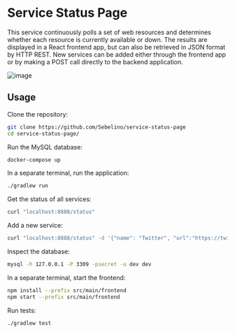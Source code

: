 # Service Status Page

This service continuously polls a set of web resources and determines whether each resource is currently available or down.
The results are displayed in a React frontend app, but can also be retrieved in JSON format by HTTP REST.
New services can be added either through the frontend app or by making a POST call directly to the backend application.

![image](https://user-images.githubusercontent.com/837775/164977776-c19f6e8b-9ee9-4c18-bf19-cb9265f3229f.png)

## Usage
Clone the repository:
```bash
git clone https://github.com/Sebelino/service-status-page
cd service-status-page/
```

Run the MySQL database:

```bash
docker-compose up
```

In a separate terminal, run the application:

```bash
./gradlew run
```

Get the status of all services:

```bash
curl "localhost:8888/status"
```

Add a new service:

```bash
curl "localhost:8888/status" -d '{"name": "Twitter", "url":"https://twitter.com"}'
```

Inspect the database:

```bash
mysql -h 127.0.0.1 -P 3309 -psecret -u dev dev
```

In a separate terminal, start the frontend:
```bash
npm install --prefix src/main/frontend
npm start --prefix src/main/frontend
```

Run tests:

```bash
./gradlew test
```

